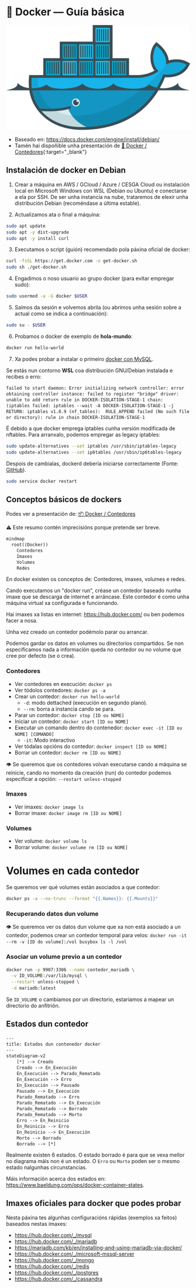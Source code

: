 # 🔵 Docker — Guía básica

![Logotipo docker](images/docker/Docker_container_engine_logo.svg#derecha "Logotipo docker")

- Baseado en: <https://docs.docker.com/engine/install/debian/>
- Tamén hai dispoñible unha presentación de [🐳 Docker / Contedores](https://jfsanchez.es/docencia/docker){:target="_blank"}

## Instalación de docker en Debian

1. Crear a máquina en AWS / GCloud / Azure / CESGA Cloud ou instalación local en Microsoft Windows con WSL (Debian ou Ubuntu) e conectarse a ela por SSH. De ser unha instancia na nube, trataremos de elexir unha distribución Debian (recoméndase a última estable).

2. Actualizamos ata o final a máquina:
``` bash
sudo apt update
sudo apt -y dist-upgrade
sudo apt -y install curl
```

3. Executamos o script (guión) recomendado pola páxina oficial de docker:
``` bash
curl -fsSL https://get.docker.com -o get-docker.sh
sudo sh ./get-docker.sh
```

4. Engadimos o noso usuario ao grupo docker (para evitar empregar sudo):
``` bash
sudo usermod -a -G docker $USER
```

5. Saímos da sesión e volvemos abrila (ou abrimos unha sesión sobre a actual como se indica a continuación):
``` bash
sudo su - $USER
```

6. Probamos o docker de exemplo de **hola-mundo**:
``` bash
docker run hello-world
```

7. Xa podes probar a instalar o primeiro [docker con MySQL](docker-1-my-maria.md).

Se estás nun contorno **WSL** coa distribución GNU/Debian instalada e recibes o erro:

~~~~ title="/var/log/docker.log"
failed to start daemon: Error initializing network controller: error obtaining controller instance: failed to register "bridge" driver: unable to add return rule in DOCKER-ISOLATION-STAGE-1 chain:  (iptables failed: iptables --wait -A DOCKER-ISOLATION-STAGE-1 -j RETURN: iptables v1.8.9 (nf_tables):  RULE_APPEND failed (No such file or directory): rule in chain DOCKER-ISOLATION-STAGE-1
~~~~

É debido a que docker emprega iptables cunha versión modificada de nftables. Para arranxalo, podemos empregar as legacy iptables:

``` bash
sudo update-alternatives --set iptables /usr/sbin/iptables-legacy
sudo update-alternatives --set ip6tables /usr/sbin/ip6tables-legacy
```

Despois de cambialas, dockerd debería iniciarse correctamente (Fonte: [GitHub](https://github.com/WhitewaterFoundry/Pengwin/issues/485)).

``` bash
sudo service docker restart
```

## Conceptos básicos de dockers

Podes ver a presentación de: [📦 Docker / Contedores](https://jfsanchez.es/docencia/docker)

⚠️ Este resumo contén imprecisións porque pretende ser breve.

``` mermaid
mindmap
  root((Docker))
    Contedores
    Imaxes
    Volumes
    Redes
```
En docker existen os conceptos de: Contedores, imaxes, volumes e redes.

Cando executamos un "docker run", créase un contedor baseado nunha imaxe que se descarga de internet e arráncase. Este contedor é como unha máquina virtual xa configurada e funcionando.

Hai imaxes xa listas en internet: <https://hub.docker.com/> ou ben podemos facer a nosa.

Unha vez creado un contedor podémolo parar ou arrancar.

Podemos gardar os datos en volumes ou directorios compartidos. Se non especificamos nada a información queda no contedor ou no volume que cree por defecto (se o crea).

### Contedores
- Ver contedores en execución: ```docker ps```
- Ver tódolos contedores: ```docker ps -a```
- Crear un contedor: ```docker run hello-world```
    - ```-d```: modo dettached (execución en segundo plano).
    - ```--rm```: borra a instancia cando se para.
- Parar un contedor: ```docker stop [ID ou NOME]```
- Iniciar un contedor: ```docker start [ID ou NOME]```
- Executar un comando dentro do contenedor: ```docker exec -it [ID ou NOME] [COMANDO]```
    - ```-it```: Modo interactivo
- Ver tódalas opcións do contedor: ```docker inspect [ID ou NOME]```
- Borrar un contedor: ```docker rm [ID ou NOME]```

👁️ Se queremos que os contedores volvan executarse cando a máquina se reinicie, cando no momento da creación (run) do contedor podemos especificar a opción: ```--restart unless-stopped```

### Imaxes
- Ver imaxes: ```docker image ls```
- Borrar imaxe: ```docker image rm [ID ou NOME]```

### Volumes
- Ver volume: ```docker volume ls```
- Borrar volume: ```docker volume rm [ID ou NOME]```

# Volumes en cada contedor

Se queremos ver qué volumes están asociados a que contedor:

``` bash
docker ps -a --no-trunc --format "{{.Names}}: {{.Mounts}}"
```

### Recuperando datos dun volume

👁️ Se queremos ver os datos dun volume que xa non está asociado a un contedor, podemos crear un contedor temporal para velos: ```docker run -it --rm -v [ID do volume]:/vol busybox ls -l /vol```

### Asociar un volume previo a un contedor

``` bash
docker run -p 9907:3306 --name contedor_mariadb \
  -v ID_VOLUME:/var/lib/mysql \
  --restart unless-stopped \
  -d mariadb:latest
```

Se `ID_VOLUME` o cambiamos por un directorio, estaríamos a mapear un directorio do anfitrión.

## Estados dun contedor

``` mermaid
---
title: Estados dun contenedor docker
---
stateDiagram-v2
    [*] --> Creado
    Creado --> En_Execución
    En_Execución --> Parado_Rematado
    En_Execución --> Erro
    En_Execución --> Pausado
    Pausado --> En_Execución
    Parado_Rematado --> Erro
    Parado_Rematado --> En_Execución
    Parado_Rematado --> Borrado
    Parado_Rematado --> Morto
    Erro --> En_Reinicio
    En_Reinicio --> Erro
    En_Reinicio --> En_Execución
    Morto --> Borrado
    Borrado --> [*]

```

Realmente existen 6 estados. O estado borrado é para que se vexa mellor no diagrama máis non é un estado. O `Erro` ou `Morto` poden ser o mesmo estado nalgunhas circunstancias.

Máis información acerca dos estados en: <https://www.baeldung.com/ops/docker-container-states>.

## Imaxes oficiales para docker que podes probar

Nesta páxina tes algunhas configuracións rápidas (exemplos xa feitos) baseados nestas imaxes:

- <https://hub.docker.com/_/mysql>
- <https://hub.docker.com/_/mariadb>
- <https://mariadb.com/kb/en/installing-and-using-mariadb-via-docker/>
- <https://hub.docker.com/_/microsoft-mssql-server>
- <https://hub.docker.com/_/mongo>
- <https://hub.docker.com/_/redis>
- <https://hub.docker.com/_/postgres>
- <https://hub.docker.com/_/cassandra>
